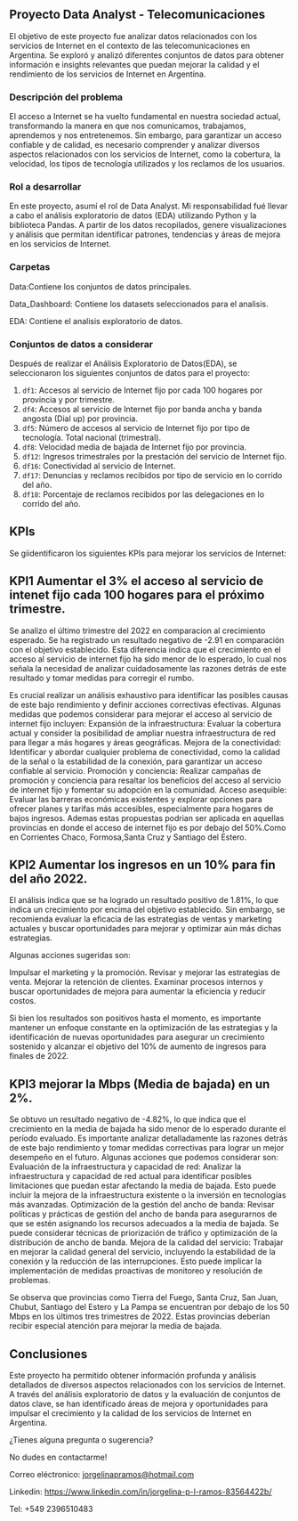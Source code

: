 ## Proyecto Data Analyst - Telecomunicaciones

El objetivo de este proyecto fue analizar datos relacionados con los servicios de Internet en el contexto de las telecomunicaciones en Argentina. Se exploró y analizó diferentes conjuntos de datos para obtener información e insights relevantes que puedan mejorar la calidad y el rendimiento de los servicios de Internet en Argentina.

 ### Descripción del problema
El acceso a Internet se ha vuelto fundamental en nuestra sociedad actual, transformando la manera en que nos comunicamos, trabajamos, aprendemos y nos entretenemos. Sin embargo, para garantizar un acceso confiable y de calidad, es necesario comprender y analizar diversos aspectos relacionados con los servicios de Internet, como la cobertura, la velocidad, los tipos de tecnología utilizados y los reclamos de los usuarios.

### Rol a desarrollar

En este proyecto, asumí el rol de Data Analyst. Mi responsabilidad fué llevar a cabo el análisis exploratorio de datos (EDA) utilizando Python y la biblioteca Pandas. A partir de los datos recopilados, genere visualizaciones y análisis que permitan identificar patrones, tendencias y áreas de mejora en los servicios de Internet.

### Carpetas
Data:Contiene los conjuntos de datos principales.

Data_Dashboard: Contiene los datasets seleccionados para el analisis.

EDA: Contiene el analisis exploratorio de datos.


### Conjuntos de datos a considerar

Después de realizar el Análisis Exploratorio de Datos(EDA), se seleccionaron los siguientes conjuntos de datos para el proyecto:

1. `df1`: Accesos al servicio de Internet fijo por cada 100 hogares por provincia y por trimestre.
2. `df4`: Accesos al servicio de Internet fijo por banda ancha y banda angosta (Dial up) por provincia.
3. `df5`: Número de accesos al servicio de Internet fijo por tipo de tecnología. Total nacional (trimestral).
4. `df8`: Velocidad media de bajada de Internet fijo por provincia.
5. `df12`: Ingresos trimestrales por la prestación del servicio de Internet fijo.
6. `df16`: Conectividad al servicio de Internet.
7. `df17`: Denuncias y reclamos recibidos por tipo de servicio en lo corrido del año.
8. `df18`: Porcentaje de reclamos recibidos por las delegaciones en lo corrido del año.



## KPIs 
Se giidentificaron los siguientes KPIs para mejorar los servicios de Internet:

## KPI1 Aumentar el 3% el acceso  al servicio de intenet fijo cada 100 hogares para el próximo trimestre.
 Se analizo el último trimestre del 2022 en comparacion al crecimiento esperado.
 Se ha registrado un resultado negativo de -2.91 en comparación con el objetivo establecido. Esta diferencia indica que el crecimiento en el acceso al servicio de internet fijo ha sido menor de lo esperado, lo cual nos señala la necesidad de analizar cuidadosamente las razones detrás de este resultado y tomar medidas para corregir el rumbo.

Es crucial realizar un análisis exhaustivo para identificar las posibles causas de este bajo rendimiento y definir acciones correctivas efectivas. Algunas medidas que podemos considerar para mejorar el acceso al servicio de internet fijo incluyen:
Expansión de la infraestructura: Evaluar la cobertura actual y consider la posibilidad de ampliar nuestra infraestructura de red para llegar a más hogares y áreas geográficas.
Mejora de la conectividad: Identificar y abordar cualquier problema de conectividad, como la calidad de la señal o la estabilidad de la conexión, para garantizar un acceso confiable al servicio.
Promoción y conciencia: Realizar campañas de promoción y conciencia para resaltar los beneficios del acceso al servicio de internet fijo y fomentar su adopción en la comunidad.
Acceso asequible: Evaluar las barreras económicas existentes y explorar opciones para ofrecer planes y tarifas más accesibles, especialmente para hogares de bajos ingresos.
Ademas estas propuestas podrian ser aplicada en aquellas provincias en donde el acceso de internet fijo es por debajo del 50%.Como en Corrientes Chaco, Formosa,Santa Cruz y Santiago del Estero. 


## KPI2 Aumentar los ingresos en un 10% para fin del año 2022.

El análisis indica que se ha logrado un resultado positivo de 1.81%, lo que indica un crecimiento por encima del objetivo establecido. Sin embargo, se recomienda evaluar la eficacia de las estrategias de ventas y marketing actuales y buscar oportunidades para mejorar y optimizar aún más dichas estrategias.  

Algunas acciones sugeridas son:

Impulsar el marketing y la promoción.
Revisar y mejorar las estrategias de venta.
Mejorar la retención de clientes.
Examinar procesos internos y buscar oportunidades de mejora para aumentar la eficiencia y reducir costos.

Si bien los resultados son positivos hasta el momento, es importante mantener un enfoque constante en la optimización de las estrategias y la identificación de nuevas oportunidades para asegurar un crecimiento sostenido y alcanzar el objetivo del 10% de aumento de ingresos para finales de 2022.

## KPI3 mejorar la Mbps (Media de bajada) en un 2%. 

Se obtuvo un resultado negativo de -4.82%, lo que indica que el crecimiento en la media de bajada ha sido menor de lo esperado durante el período evaluado.
Es importante analizar detalladamente las razones detrás de este bajo rendimiento y tomar medidas correctivas para lograr un mejor desempeño en el futuro. Algunas acciones que podemos considerar son:
Evaluación de la infraestructura y capacidad de red: Analizar la infraestructura y capacidad de red actual para identificar posibles limitaciones que puedan estar afectando la media de bajada. Esto puede incluir la mejora de la infraestructura existente o la inversión en tecnologías más avanzadas.
Optimización de la gestión del ancho de banda: Revisar políticas y prácticas de gestión del ancho de banda para asegurarnos de que se estén asignando los recursos adecuados a la media de bajada. Se puede considerar técnicas de priorización de tráfico y optimización de la distribución de ancho de banda.
Mejora de la calidad del servicio: Trabajar en mejorar la calidad general del servicio, incluyendo la estabilidad de la conexión y la reducción de las interrupciones. Esto puede implicar la implementación de medidas proactivas de monitoreo y resolución de problemas.

Se observa que provincias como Tierra del Fuego, Santa Cruz, San Juan, Chubut, Santiago del Estero y La Pampa se encuentran por debajo de los 50 Mbps en los últimos tres trimestres de 2022. Estas provincias deberían recibir especial atención para mejorar la media de bajada. 

## Conclusiones
Este proyecto ha permitido obtener información profunda y análisis detallados de diversos aspectos relacionados con los servicios de Internet. A través del análisis exploratorio de datos y la evaluación de conjuntos de datos clave, se han identificado áreas de mejora y oportunidades para impulsar el crecimiento y la calidad de los servicios de Internet en Argentina.

¿Tienes alguna pregunta o sugerencia? 

No dudes en contactarme!

Correo eléctronico: jorgelinapramos@hotmail.com

Linkedin: https://www.linkedin.com/in/jorgelina-p-l-ramos-83564422b/

Tel: +549 2396510483